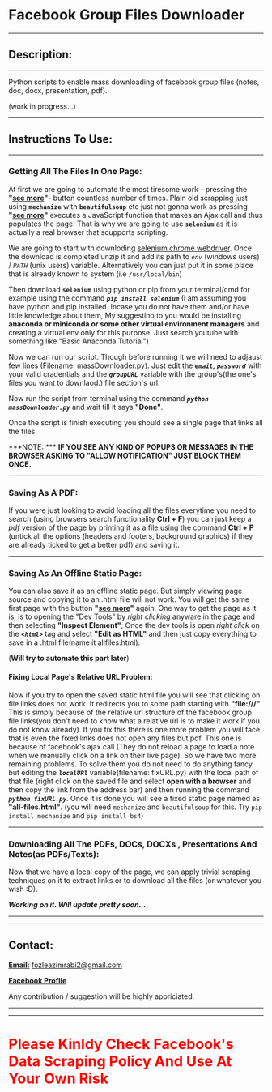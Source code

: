 # Facebook Group Files Downloader

---

## Description:

---
Python scripts to enable mass downloading of facebook group files (notes, doc, docx, presentation, pdf).

(work in progress...)

---
## Instructions To Use:
---
### Getting All The Files In One Page:
At first we are going to automate the most tiresome work - pressing the **"[see more](#)"**- button countless number of times. Plain old scrapping just using **`mechanize`** with **`beautifulsoup`** etc just not gonna work as pressing **"[see more](#)"** executes a JavaScript function that makes an Ajax call and thus populates the page. That is why we are going to use **`selenium`** as it is actually a real browser that scupports scripting.

We are going to start with downloding [selenium chrome webdriver](https://chromedriver.storage.googleapis.com/index.html?path=2.30/). Once the download is completed unzip it and add its path to *`env`* (windows users) / *`PATH`* (unix users) variable. Alternatively you can just put it in some place that is already known to system (i.e `/usr/local/bin`)

Then download **`selenium`** using python or pip from your terminal/cmd for example using the command ***`pip install selenium`***
(I am assuming you have python and pip installed. Incase you do not have them and/or have little knowledge about them, My suggestino to you would be installing **anaconda or miniconda or some other virtual environment managers** and creating a virtual env only for this purpose. Just search youtube with something like "Basic Anaconda Tutorial")

Now we can run our script. Though before running it we will need to adjaust few lines (Filename: massDownloader.py). Just edit the ***`email`, `password`*** with your valid cradentials and the ***`groupURL`*** variable with the group's(the one's files you want to downlaod.) file section's url.

Now run the script from terminal using the command ***`python massDownloader.py`*** and wait till it says **"Done"**.

Once the script is finish executing you should see a single page that links all the files.

***NOTE: *** **IF YOU SEE ANY KIND OF POPUPS OR MESSAGES IN THE BROWSER ASKING TO "ALLOW NOTIFICATION" JUST BLOCK THEM ONCE.**

---
### Saving As A PDF:
If you were just looking to avoid loading all the files everytime you need to search (using browsers search functionality **Ctrl + F**) you can just keep a *pdf* version of the page by printing it as a file using the command **Ctrl + P** (untick all the options (headers and footers, background graphics) if they are already ticked to get a better pdf) and saving it.

---
### Saving As An Offline Static Page:
You can also save it as an offline static page. But simply viewing page source and copying it to an .html file will not work. You will get the same first page with the button **"[see more](#)"** again. One way to get the page as it is, is to opening the "Dev Tools" by *right clicking* anyware in the page and then selecting **"Inspect Element"**; Once the dev tools is open *right click* on the ***`<html>`*** tag and select **"Edit as HTML"** and then just copy everything to save in a .html file(name it allfiles.html).

(**Will try to automate this part later**)

#### Fixing Local Page's Relative URL Problem:
Now if you try to open the saved static html file you will see that clicking on file links does not work. It redirects you to some path starting with **"file:///"**. This is simply because of the relative url structure of the facebook group file links(you don't need to know what a relative url is to make it work if you do not know already). If you fix this there is one more problem you will face that is even the fixed links does not open any files but pdf. This one is because of facebook's ajax call (They do not reload a page to load a note when we manually click on a link on their live page). So we have two more remaining problems. To solve them you do not need to do anything fancy but editing the ***`localURl`*** variable(filename: fixURL.py) with the local path of that file (right click on the saved file and select **open with a browser** and then copy the link from the address bar) and then running the command ***`python fixURL.py`***. Once it is done you will see a fixed static page named as **"all-files.html"**. (you will need `mechanize` and `beautifulsoup` for this. Try `pip install mechanize` and `pip install bs4`)

---
### Downloading All The PDFs, DOCs, DOCXs , Presentations And Notes(as PDFs/Texts):
Now that we have a local copy of the page, we can apply trivial scraping techniques on it to extract links or to download all the files (or whatever you wish :D).

***Working on it. Will update pretty soon....***

---

---

## Contact:
[**Email:**](fozleazimrabi2@gmail.com) fozleazimrabi2@gmail.com

[**Facebook Profile**](https://www.facebook.com/rabi.seu)

Any contribution / suggestion will be highly appriciated.

---

---


# <span style="color:red">Please Kinldy Check Facebook's Data Scraping Policy And Use At Your Own Risk</span>
